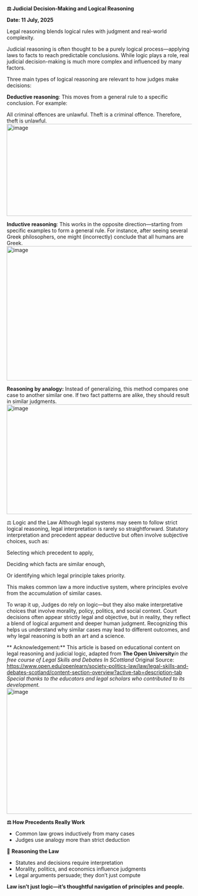 **⚖️ Judicial Decision-Making and Logical Reasoning**

**Date: 11 July, 2025**


Legal reasoning blends logical rules with judgment and real-world complexity.

Judicial reasoning is often thought to be a purely logical process—applying laws to facts to reach predictable conclusions. While logic plays a role, real judicial decision-making is much more complex and influenced by many factors.

Three main types of logical reasoning are relevant to how judges make decisions:

**Deductive reasoning**: This moves from a general rule to a specific conclusion. For example:

All criminal offences are unlawful. Theft is a criminal offence. Therefore, theft is unlawful.
<img width="509" height="250" alt="image" src="https://github.com/user-attachments/assets/b6c4768e-37a5-41e9-aa9f-12ede1a4e8f6" />


**Inductive reasoning**: This works in the opposite direction—starting from specific examples to form a general rule. For instance, after seeing several Greek philosophers, one might (incorrectly) conclude that all humans are Greek.
<img width="510" height="365" alt="image" src="https://github.com/user-attachments/assets/ebe34b25-5252-4b01-aa29-904031252c0c" />

**Reasoning by analogy:** Instead of generalizing, this method compares one case to another similar one. If two fact patterns are alike, they should result in similar judgments.
<img width="510" height="298" alt="image" src="https://github.com/user-attachments/assets/4843488a-d281-4467-ab82-b24ef3cf2d05" />

⚖️ Logic and the Law
Although legal systems may seem to follow strict logical reasoning, legal interpretation is rarely so straightforward. Statutory interpretation and precedent appear deductive but often involve subjective choices, such as:

Selecting which precedent to apply,

Deciding which facts are similar enough,

Or identifying which legal principle takes priority.

This makes common law a more inductive system, where principles evolve from the accumulation of similar cases.

To wrap it up, Judges do rely on logic—but they also make interpretative choices that involve morality, policy, politics, and social context. Court decisions often appear strictly legal and objective, but in reality, they reflect a blend of logical argument and deeper human judgment. Recognizing this helps us understand why similar cases may lead to different outcomes, and why legal reasoning is both an art and a science.

** Acknowledgement:**
This article is based on educational content on legal reasoning and judicial logic, adapted from **The Open University***in the free course of Legal Skills and Debates In SCottland*
Original Source: https://www.open.edu/openlearn/society-politics-law/law/legal-skills-and-debates-scotland/content-section-overview?active-tab=description-tab
*Special thanks to the educators and legal scholars who contributed to its development.*
<img width="608" height="342" alt="image" src="https://github.com/user-attachments/assets/406fc60c-f953-4244-9e2a-a81c43b367f8" />



**⚖️ How Precedents Really Work**
- Common law grows inductively from many cases
- Judges use analogy more than strict deduction

🧠 **Reasoning the Law**
- Statutes and decisions require interpretation
- Morality, politics, and economics influence judgments
- Legal arguments persuade; they don’t just compute
  





**Law isn’t just logic—it’s thoughtful navigation of principles and people.**






